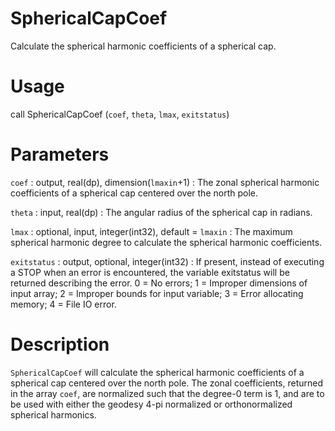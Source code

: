 # SphericalCapCoef

Calculate the spherical harmonic coefficients of a spherical cap.

# Usage

call SphericalCapCoef (`coef`, `theta`, `lmax`, `exitstatus`)

# Parameters

`coef` : output, real(dp), dimension(`lmaxin`+1)
:   The zonal spherical harmonic coefficients of a spherical cap centered over the north pole.

`theta` : input, real(dp)
:   The angular radius of the spherical cap in radians.

`lmax` : optional, input, integer(int32), default = `lmaxin`
:   The maximum spherical harmonic degree to calculate the spherical harmonic coefficients.

`exitstatus` : output, optional, integer(int32)
:   If present, instead of executing a STOP when an error is encountered, the variable exitstatus will be returned describing the error. 0 = No errors; 1 = Improper dimensions of input array; 2 = Improper bounds for input variable; 3 = Error allocating memory; 4 = File IO error.

# Description

`SphericalCapCoef` will calculate the spherical harmonic coefficients of a spherical cap centered over the north pole. The zonal coefficients, returned in the array `coef`, are normalized such that the degree-0 term is 1, and are to be used with either the geodesy 4-pi normalized or orthonormalized spherical harmonics.
